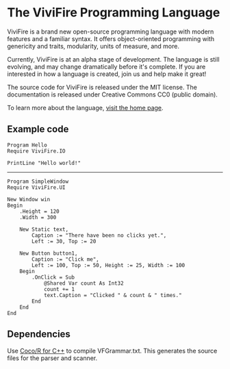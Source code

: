 # The ViviFire Programming Language

ViviFire is a brand new open-source programming language with modern features
and a familiar syntax.  It offers object-oriented programming with genericity
and traits, modularity, units of measure, and more.

Currently, ViviFire is at an alpha stage of development.  The language is still
evolving, and may change dramatically before it's complete.  If you are
interested in how a language is created, join us and help make it great!

The source code for ViviFire is released under the MIT license.
The documentation is released under Creative Commons CC0 (public domain).

To learn more about the language, [visit the home page](http://vivifire.com).

## Example code

```text
Program Hello
Require ViviFire.IO

PrintLine "Hello world!"
```
---
```text
Program SimpleWindow
Require ViviFire.UI

New Window win
Begin
    .Height = 120
    .Width = 300

    New Static text,
        Caption := "There have been no clicks yet.",
        Left := 30, Top := 20

    New Button button1,
        Caption := "Click me",
        Left := 100, Top := 50, Height := 25, Width := 100
    Begin
        .OnClick = Sub
            @Shared Var count As Int32
            count += 1
            text.Caption = "Clicked " & count & " times."
        End
    End
End
```

## Dependencies

Use [Coco/R for C++](https://ssw.jku.at/Research/Projects/Coco/) to compile
VFGrammar.txt.  This generates the source files for the parser and scanner.
